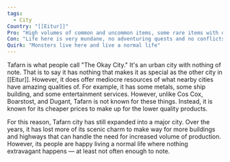 ```yaml
---
tags:
  - City
Country: "[[Eitur]]"
Pro: "High volumes of common and uncommon items, some rare items with defects"
Con: "Life here is very mundane, no adventuring quests and no conflicts"
Quirk: "Monsters live here and live a normal life"
---
```

Tafarn is what people call "The Okay City." It's an urban city with nothing of note. That is to say it has nothing that makes it as special as the other city in [[Eitur]]. However, it does offer mediocre resources of what nearby cities have amazing qualities of. For example, it has some metals, some ship building, and some entertainment services. However, unlike Cos Cox, Boarstost, and Dugant, Tafarn is not known for these things. Instead, it is known for its cheaper prices to make up for the lower quality products.

For this reason, Tafarn city has still expanded into a major city. Over the years, it has lost more of its scenic charm to make way for more buildings and highways that can handle the need for increased volume of production. However, its people are happy living a normal life where nothing extravagant happens — at least not often enough to note.